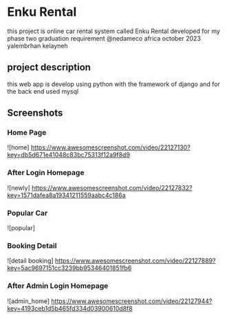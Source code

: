# Enku Rental
this project is online car rental system called Enku Rental developed for my phase two graduation requirement @nedameco africa
october 2023
yalembrhan kelayneh
## project description
this web app is develop using python with the framework of django and for the back end used mysql
## Screenshots
### Home Page
![home] https://www.awesomescreenshot.com/video/22127130?key=db5d671e41048c83bc75313f12a9f8d9

### After Login Homepage
![newly] https://www.awesomescreenshot.com/video/22127832?key=1571dafea8a19341211559aabc4c186a

### Popular Car 
![popular]

### Booking Detail
![detail booking] https://www.awesomescreenshot.com/video/22127889?key=5ac9697151cc3239bb95346401851fb6

### After Admin Login Homepage
![admin_home] https://www.awesomescreenshot.com/video/22127944?key=4193ceb1d5b465fd334d03900610d8f8
